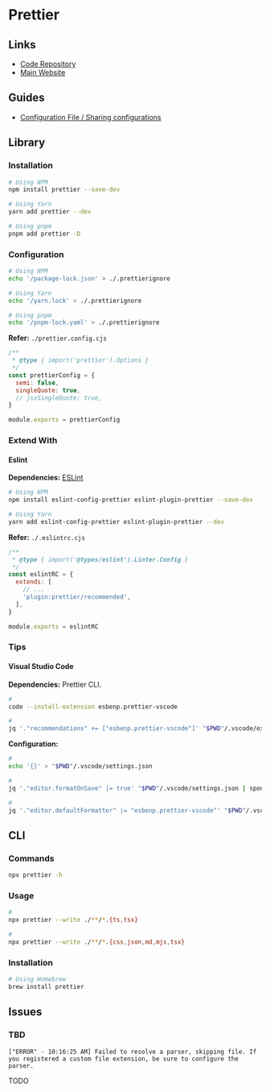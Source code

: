 # Prettier

<!--
"format": "prettier --write src",
-->

## Links

- [Code Repository](https://github.com/prettier/prettier)
- [Main Website](https://prettier.io/)

## Guides

- [Configuration File / Sharing configurations](https://prettier.io/docs/en/configuration.html#sharing-configurations)

## Library

### Installation

<!--
v2.8.8
-->

```sh
# Using NPM
npm install prettier --save-dev

# Using Yarn
yarn add prettier --dev

# Using pnpm
pnpm add prettier -D
```

### Configuration

```sh
# Using NPM
echo '/package-lock.json' > ./.prettierignore

# Using Yarn
echo '/yarn.lock' > ./.prettierignore

# Using pnpm
echo '/pnpm-lock.yaml' > ./.prettierignore
```

**Refer:** `./prettier.config.cjs`

```cjs
/**
 * @type { import('prettier').Options }
 */
const prettierConfig = {
  semi: false,
  singleQuote: true,
  // jsxSingleQuote: true,
}

module.exports = prettierConfig
```

### Extend With

#### Eslint

**Dependencies:** [ESLint](/eslint.md#library)

```sh
# Using NPM
npm install eslint-config-prettier eslint-plugin-prettier --save-dev

# Using Yarn
yarn add eslint-config-prettier eslint-plugin-prettier --dev
```

**Refer:** `./.eslintrc.cjs`

```cjs
/**
 * @type { import('@types/eslint').Linter.Config }
 */
const eslintRC = {
  extends: [
    // ...
    'plugin:prettier/recommended',
  ],
}

module.exports = eslintRC
```

### Tips

#### Visual Studio Code

**Dependencies:** Prettier CLI.

<!--
v9.14.0
-->

```sh
#
code --install-extension esbenp.prettier-vscode

#
jq '."recommendations" += ["esbenp.prettier-vscode"]' "$PWD"/.vscode/extensions.json | sponge "$PWD"/.vscode/extensions.json
```

**Configuration:**

```sh
#
echo '{}' > "$PWD"/.vscode/settings.json
```

```sh
#
jq '."editor.formatOnSave" |= true' "$PWD"/.vscode/settings.json | sponge "$PWD"/.vscode/settings.json

#
jq '."editor.defaultFormatter" |= "esbenp.prettier-vscode"' "$PWD"/.vscode/settings.json | sponge "$PWD"/.vscode/settings.json
```

<!-- #### Ignore Comments

```html
prettier-ignore
``` -->

## CLI

### Commands

```sh
npx prettier -h
```

### Usage

```sh
#
npx prettier --write ./**/*.{ts,tsx}

#
npx prettier --write ./**/*.{css,json,md,mjs,tsx}
```

### Installation

```sh
# Using Homebrew
brew install prettier
```

## Issues

### TBD

```log
["ERROR" - 10:16:25 AM] Failed to resolve a parser, skipping file. If you registered a custom file extension, be sure to configure the parser.
```

<!--
https://stackoverflow.com/questions/75542637/prettier-throws-error-failed-to-resolve-a-parser
-->

TODO
